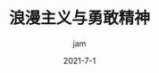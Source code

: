 ---
layout:     post
title:      浪漫主义与勇敢精神
subtitle:   
date:       2021-7-1
author:     jam
header-img: img/post-bg-re-vs-ng2.jpg
catalog: true
tags:
    - 随想
---
